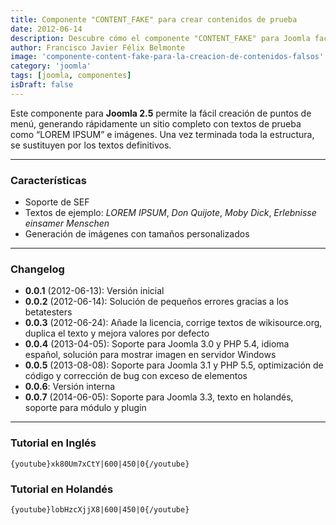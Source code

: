 ```yaml
---
title: Componente "CONTENT_FAKE" para crear contenidos de prueba
date: 2012-06-14
description: Descubre cómo el componente "CONTENT_FAKE" para Joomla facilita la creación de contenidos falsos con textos de prueba e imágenes personalizadas, optimizando el desarrollo de sitios web.
author: Francisco Javier Félix Belmonte
image: 'componente-content-fake-para-la-creacion-de-contenidos-falsos'
category: 'joomla'
tags: [joomla, componentes]
isDraft: false
---
```


Este componente para **Joomla 2.5** permite la fácil creación de puntos de menú, generando rápidamente un sitio completo
con textos de prueba como “LOREM IPSUM” e imágenes. Una vez terminada toda la estructura, se sustituyen por los textos
definitivos.

---

### Características

- Soporte de SEF
- Textos de ejemplo: *LOREM IPSUM*, *Don Quijote*, *Moby Dick*, *Erlebnisse einsamer Menschen*
- Generación de imágenes con tamaños personalizados

---

### Changelog

- **0.0.1** (2012-06-13): Versión inicial
- **0.0.2** (2012-06-14): Solución de pequeños errores gracias a los betatesters
- **0.0.3** (2012-06-24): Añade la licencia, corrige textos de wikisource.org, duplica el texto y mejora valores por
  defecto
- **0.0.4** (2013-04-05): Soporte para Joomla 3.0 y PHP 5.4, idioma español, solución para mostrar imagen en servidor
  Windows
- **0.0.5** (2013-08-08): Soporte para Joomla 3.1 y PHP 5.5, optimización de código y corrección de bug con exceso de
  elementos
- **0.0.6**: Versión interna
- **0.0.7** (2014-06-05): Soporte para Joomla 3.3, texto en holandés, soporte para módulo y plugin

---

### Tutorial en Inglés

`{youtube}xk80Um7xCtY|600|450|0{/youtube}`

### Tutorial en Holandés

`{youtube}lobHzcXjjX8|600|450|0{/youtube}`

